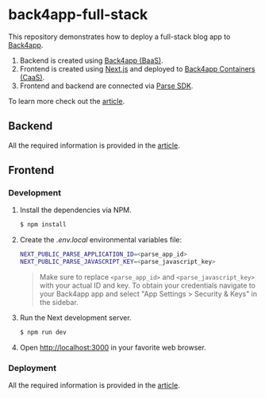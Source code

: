 # back4app-full-stack

This repository demonstrates how to deploy a full-stack blog app to [Back4app](https://www.back4app.com/).

1. Backend is created using [Back4app (BaaS)](https://www.back4app.com/).
2. Frontend is created using [Next.js](https://nextjs.org/) and deployed to [Back4app Containers (CaaS)](https://www.back4app.com/container-as-a-service-caas).
3. Frontend and backend are connected via [Parse SDK](https://parseplatform.org/).

To learn more check out the [article](https://blog.back4app.com/how-to-host-frontend-and-backend/).

## Backend

All the required information is provided in the [article](https://blog.back4app.com/how-to-host-frontend-and-backend/).

## Frontend

### Development

1. Install the dependencies via NPM.

    ```bash
   $ npm install
   ```

2. Create the *.env.local* environmental variables file:

    ```bash
   NEXT_PUBLIC_PARSE_APPLICATION_ID=<parse_app_id>
   NEXT_PUBLIC_PARSE_JAVASCRIPT_KEY=<parse_javascript_key>
   ```

   > Make sure to replace `<parse_app_id>` and `<parse_javascript_key>` with your actual ID and key. To obtain your credentials navigate to your Back4app app and select "App Settings > Security & Keys" in the sidebar.

3. Run the Next development server.

    ```bash
   $ npm run dev
   ```

4. Open [http://localhost:3000](http://localhost:3000) in your favorite web browser.

### Deployment

All the required information is provided in the [article](https://blog.back4app.com/how-to-host-frontend-and-backend/).

